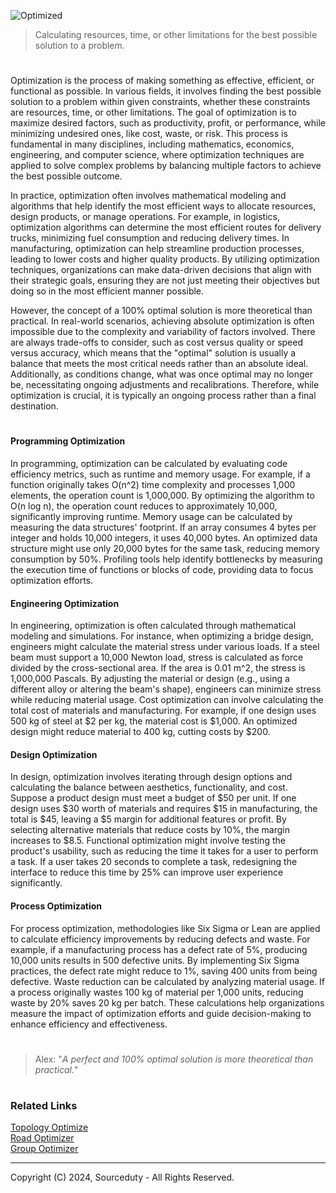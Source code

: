 ![Optimized](https://github.com/user-attachments/assets/b00b299d-6fc3-480c-bce7-9a870c3f6b97)

> Calculating resources, time, or other limitations for the best possible solution to a problem.

#

Optimization is the process of making something as effective, efficient, or functional as possible. In various fields, it involves finding the best possible solution to a problem within given constraints, whether these constraints are resources, time, or other limitations. The goal of optimization is to maximize desired factors, such as productivity, profit, or performance, while minimizing undesired ones, like cost, waste, or risk. This process is fundamental in many disciplines, including mathematics, economics, engineering, and computer science, where optimization techniques are applied to solve complex problems by balancing multiple factors to achieve the best possible outcome.

In practice, optimization often involves mathematical modeling and algorithms that help identify the most efficient ways to allocate resources, design products, or manage operations. For example, in logistics, optimization algorithms can determine the most efficient routes for delivery trucks, minimizing fuel consumption and reducing delivery times. In manufacturing, optimization can help streamline production processes, leading to lower costs and higher quality products. By utilizing optimization techniques, organizations can make data-driven decisions that align with their strategic goals, ensuring they are not just meeting their objectives but doing so in the most efficient manner possible.

However, the concept of a 100% optimal solution is more theoretical than practical. In real-world scenarios, achieving absolute optimization is often impossible due to the complexity and variability of factors involved. There are always trade-offs to consider, such as cost versus quality or speed versus accuracy, which means that the "optimal" solution is usually a balance that meets the most critical needs rather than an absolute ideal. Additionally, as conditions change, what was once optimal may no longer be, necessitating ongoing adjustments and recalibrations. Therefore, while optimization is crucial, it is typically an ongoing process rather than a final destination.

#

#### Programming Optimization

In programming, optimization can be calculated by evaluating code efficiency metrics, such as runtime and memory usage. For example, if a function originally takes O(n^2) time complexity and processes 1,000 elements, the operation count is 1,000,000. By optimizing the algorithm to O(n log n), the operation count reduces to approximately 10,000, significantly improving runtime. Memory usage can be calculated by measuring the data structures' footprint. If an array consumes 4 bytes per integer and holds 10,000 integers, it uses 40,000 bytes. An optimized data structure might use only 20,000 bytes for the same task, reducing memory consumption by 50%. Profiling tools help identify bottlenecks by measuring the execution time of functions or blocks of code, providing data to focus optimization efforts.

#### Engineering Optimization

In engineering, optimization is often calculated through mathematical modeling and simulations. For instance, when optimizing a bridge design, engineers might calculate the material stress under various loads. If a steel beam must support a 10,000 Newton load, stress is calculated as force divided by the cross-sectional area. If the area is 0.01 m^2, the stress is 1,000,000 Pascals. By adjusting the material or design (e.g., using a different alloy or altering the beam's shape), engineers can minimize stress while reducing material usage. Cost optimization can involve calculating the total cost of materials and manufacturing. For example, if one design uses 500 kg of steel at $2 per kg, the material cost is $1,000. An optimized design might reduce material to 400 kg, cutting costs by $200.

#### Design Optimization

In design, optimization involves iterating through design options and calculating the balance between aesthetics, functionality, and cost. Suppose a product design must meet a budget of $50 per unit. If one design uses $30 worth of materials and requires $15 in manufacturing, the total is $45, leaving a $5 margin for additional features or profit. By selecting alternative materials that reduce costs by 10%, the margin increases to $8.5. Functional optimization might involve testing the product's usability, such as reducing the time it takes for a user to perform a task. If a user takes 20 seconds to complete a task, redesigning the interface to reduce this time by 25% can improve user experience significantly.

#### Process Optimization

For process optimization, methodologies like Six Sigma or Lean are applied to calculate efficiency improvements by reducing defects and waste. For example, if a manufacturing process has a defect rate of 5%, producing 10,000 units results in 500 defective units. By implementing Six Sigma practices, the defect rate might reduce to 1%, saving 400 units from being defective. Waste reduction can be calculated by analyzing material usage. If a process originally wastes 100 kg of material per 1,000 units, reducing waste by 20% saves 20 kg per batch. These calculations help organizations measure the impact of optimization efforts and guide decision-making to enhance efficiency and effectiveness.

#

> Alex: "*A perfect and 100% optimal solution is more theoretical than practical.*"

#
### Related Links

[Topology Optimize](https://github.com/sourceduty/Topology_Optimize)
<br>
[Road Optimizer](https://github.com/sourceduty/Road_Optimizer)
<br>
[Group Optimizer](https://github.com/sourceduty/Group_Optimizer)

***
Copyright (C) 2024, Sourceduty - All Rights Reserved.
